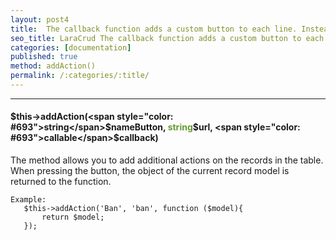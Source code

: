```yaml
---
layout: post4
title:  The callback function adds a custom button to each line. Instead of a function, there may be a name for the router showDisplay() 
seo_title: LaraCrud The callback function adds a custom button to each line. Instead of a function, there may be a name for the router. addAction()
categories: [documentation]
published: true
method: addAction()
permalink: /:categories/:title/
---
```


---

####  $this->addAction(<span style="color: #693">string</span>$nameButton, <span style="color: #693">string</span>$url, <span style="color: #693">callable</span>$callback)

The method allows you to add additional actions on the records in the table. When pressing the button, the object of the current record model is returned to the function.

    Example:
       $this->addAction('Ban', 'ban', function ($model){ 
           return $model;
       });



